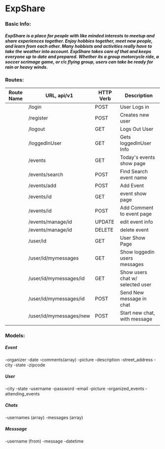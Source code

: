 # ExpShare

### Basic  Info:

##### ExpShare is a place for people with like minded interests to meetup and share experiences together. Enjoy hobbies together, meet new people, and learn from each other. Many hobbists and activities really have to take the weather into account. ExpShare takes care of that and keeps everyone up to date and prepared. Whether its a group motorcycle ride, a soccer scrimage game, or r/c flying group, users can take be ready for rain or heavy winds.


### Routes:

| Route Name 	| URL, api/v1                	| HTTP Verb 	| Description                      	|
|------------	|----------------------------	|-----------	|----------------------------------	|
|            	| /login                     	| POST      	| User Logs in                     	|
|            	| /register                  	| POST      	| Creates new user                 	|
|            	| /logout                    	| GET       	| Logs Out User                    	|
|            	| /loggedInUser              	| GET       	| Gets loggedInUser Info           	|
|            	| /events                    	| GET       	| Today's events show page         	|
|            	| /events/search             	| POST      	| Find Search event name           	|
|            	| /events/add                	| POST      	| Add Event                        	|
|            	| /events/id               	| GET       	| event show page                  	|
|            	| /events/id               	| POST      	| Add Comment to event page        	|
|            	| /events/manage/id        	| UPDATE    	| edit event info                  	|
|            	| /events/manage/id        	| DELETE    	| delete event                     	|
|            	| /user/id                 	| GET       	| User Show Page                   	|
|            	| /user/id/mymessages      	| GET       	| Show loggedin users messages     	|
|            	| /user/id/mymessages/id 	|  GET      	| Show users chat w/ selected user 	|
|            	| /user/id/mymessages/id	| POST      	| Send New message in chat         	|
|            	| /user/id/mymessages/new  	| POST      	| Start new chat, with message                   	|
|            	|                            	|           	|                                  	|


### Models:

##### Event
-organizer
-date
-comments(array)
-picture
-description
-street_address
-city
-state
-zipcode

##### User
-city
-state
-username
-password
-email
-picture
-organized_events
-attending_events

##### Chats
-usernames (array)
-messages (array)

##### Messsage
-username (from)
-message
-datetime

